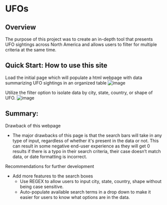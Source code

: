 # UFOs

## Overview
The purpose of this project was to create an in-depth tool that presents UFO sightings across North America and allows users to filter for multiple criteria at the same time.

## Quick Start: How to use this site 
Load the initial page which will populate a html webpage with data summarizing UFO sightings in an organized table
![image](https://user-images.githubusercontent.com/107438816/189554452-90daef5f-34e8-4de5-8d13-af09ab4eeecc.png)



Utilize the filter option to isolate data by city, state, country, or shape of UFO.
![image](https://user-images.githubusercontent.com/107438816/189554392-d5b0bf4e-3a3b-4ca3-99c3-0612f96d6c1d.png)

	

## Summary:
Drawback of this webpage
- The major drawbacks of this page is that the search bars will take in any type of input, regardless of whether it's present in the data or not. This can result in some negative end-user experience as they will get 0 results if there is a typo in their search criteria, their case doesn’t match data, or date formatting is incorrect.

Recommendations for further development
- Add more features to the search boxes
	- Use REGEX to allow users to input city, state, country, shape without being case sensitive.
	- Auto-populate available search terms in a drop down to make it easier for users to know what options are in the data.
